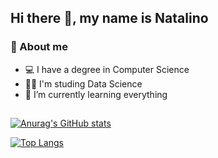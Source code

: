 ## Hi there 👋, my name is Natalino

###  :bust_in_silhouette: About me
- 💻 I have a degree in Computer Science
- 👨‍💻 I'm studing Data Science
- 🌱 I’m currently learning everything

##
[![Anurag's GitHub stats](https://github-readme-stats.vercel.app/api?username=Scaranonatale&theme=tokyonight   )](https://github.com/Scaranonatale/github-readme-stats)


[![Top Langs](https://github-readme-stats.vercel.app/api/top-langs/?username=Scaranonatale&langs_count=8&theme=tokyonight   )](https://github.com/Scaranonatale/github-readme-stats)


<!--
**Scaranonatale/Scaranonatale** is a ✨ _special_ ✨ repository because its `README.md` (this file) appears on your GitHub profile.

Here are some ideas to get you started:

- 🔭 I’m currently working on ...
- 🌱 I’m currently learning ...
- 💻 I have a degree in Computer Science
- 👯 I’m looking to collaborate on ...
- 🤔 I’m looking for help with ...
- 💬 Ask me about ...
- 📫 How to reach me: ...
- 😄 Pronouns: ...
- ⚡ Fun fact: ...
-->
